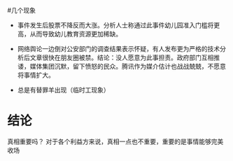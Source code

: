 #几个现象
- 事件发生后股票不降反而大涨。分析人士称通过此事件幼儿园准入门槛将更高，从而导致幼儿教育资源更加稀缺。

- 网络舆论一边倒对公安部门的调查结果表示怀疑，有人发布更为严格的技术分析后文章很快在朋友圈被禁。结论：没人愿意为此事担责。政府部门互相推诿，媒体集团沉默，留下愤怒的民众。腾讯作为媒介估计也战战兢兢，不愿意将事情扩大。

- 总是有替罪羊出现（临时工现象）

# 结论

真相重要吗？ 对于各个利益方来说，真相一点也不重要，重要的是事情能够完美收场